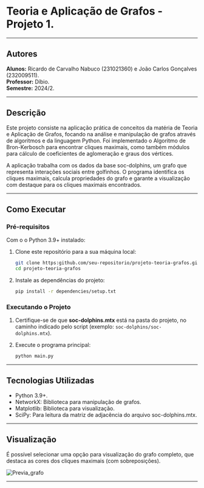 # Teoria e Aplicação de Grafos - Projeto 1.

---

## Autores

**Alunos:**
Ricardo de Carvalho Nabuco (231021360) e João Carlos Gonçalves (232009511).<br>
**Professor:** Díbio.   
**Semestre:** 2024/2.

---

## Descrição

Este projeto consiste na aplicação prática de conceitos da matéria de Teoria e Aplicação de Grafos, focando na análise e manipulação de grafos através de algoritmos e da linguagem Python. Foi implementado o Algoritmo de Bron-Kerbosch para encontrar cliques maximais, como também módulos para cálculo de coeficientes de aglomeração e graus dos vértices.

A aplicação trabalha com os dados da base soc-dolphins, um grafo que representa interações sociais entre golfinhos. O programa identifica os cliques maximais, calcula propriedades do grafo e garante a visualização com destaque para os cliques maximais encontrados.

---

## Como Executar

 ### Pré-requisitos

  Com o o Python 3.9+ instalado:

 1. Clone este repositório para a sua máquina local:
    ```bash
    git clone https:github.com/seu-repositorio/projeto-teoria-grafos.git
    cd projeto-teoria-grafos
    ```

 2. Instale as dependências do projeto:
    ```bash
    pip install -r dependencies/setup.txt
    ```
### Executando o Projeto

 1. Certifique-se de que **soc-dolphins.mtx** está na pasta do projeto, no caminho indicado pelo script (exemplo: `soc-dolphins/soc-dolphins.mtx`).
   
 2. Execute o programa principal:
    ```bash
    python main.py
    ```
---

## Tecnologias Utilizadas

- Python 3.9+.
- NetworkX: Biblioteca para manipulação de grafos.
- Matplotlib: Biblioteca para visualização.
- SciPy: Para leitura da matriz de adjacência do arquivo soc-dolphins.mtx.

---

## Visualização

É possível selecionar uma opção para visualização do grafo completo, que destaca as cores dos cliques maximais (com sobreposições).

![Previa_grafo](https://media.discordapp.net/attachments/1191933282032549908/1310313578833903659/image.png?ex=6744c41d&is=6743729d&hm=f3e3c2bbce6747ef18ed5811dc6b91e273848bc729e62f7dc5278542cbfe23ba&=&format=webp&quality=lossless&width=1335&height=676)


---

